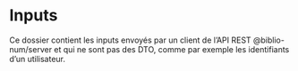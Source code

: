 # Inputs

Ce dossier contient les inputs envoyés par un client de l’API REST @biblio-num/server et qui ne sont pas des DTO, comme par exemple les identifiants d’un utilisateur.
